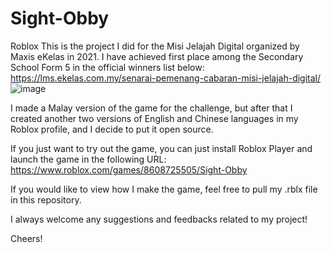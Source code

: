 # Sight-Obby
Roblox
This is the project I did for the Misi Jelajah Digital organized by Maxis eKelas in 2021. I have achieved first place among the Secondary School Form 5
in the official winners list below: https://lms.ekelas.com.my/senarai-pemenang-cabaran-misi-jelajah-digital/
![image](https://user-images.githubusercontent.com/85386344/190365185-851f363a-63be-44da-a05c-a8ef0d79b862.png)

I made a Malay version of the game for the challenge, but after that I created another two versions of English and Chinese languages in my Roblox profile, and I 
decide to put it open source.

If you just want to try out the game, you can just install Roblox Player and launch the game in the following URL:
https://www.roblox.com/games/8608725505/Sight-Obby

If you would like to view how I make the game, feel free to pull my .rblx file in this repository.

I always welcome any suggestions and feedbacks related to my project! 

Cheers!
